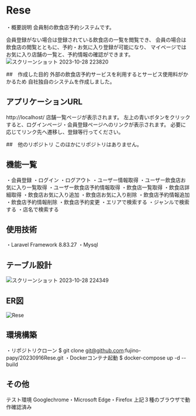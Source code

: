 # Rese
・概要説明
会員制の飲食店予約システムです。

会員登録がない場合は登録されている飲食店の一覧を閲覧でき、
会員の場合は飲食店の閲覧とともに、予約・お気に入り登録が可能になり、
マイページではお気に入り店舗の一覧と、予約情報の確認ができます。
![スクリーンショット 2023-10-28 223820](https://github.com/fujino-papy/20230916Rese/assets/128576839/f37b3864-27ef-419d-902d-3a8f5ca52b6e)

##　作成した目的
外部の飲食店予約サービスを利用するとサービス使用料がかかるため
自社独自のシステムを作成しました。

## アプリケーションURL
http://localhost/
店舗一覧ページが表示されます。
左上の青いボタンをクリックすると、ログインページ・会員登録ページへのリンクが表示されます。
必要に応じてリンク先へ遷移し、登録等行ってください。

##　他のリポジトリ
このほかにリポジトリはありません。

## 機能一覧
・会員登録
・ログイン
・ログアウト
・ユーザー情報取得
・ユーザー飲食店お気に入り一覧取得
・ユーザー飲食店予約情報取得
・飲食店一覧取得
・飲食店詳細取得
・飲食店お気に入り追加
・飲食店お気に入り削除
・飲食店予約情報追加
・飲食店予約情報削除
・飲食店予約変更
・エリアで検索する
・ジャンルで検索する
・店名で検索する

## 使用技術
・Laravel Framework 8.83.27
・Mysql

## テーブル設計
![スクリーンショット 2023-10-28 224349](https://github.com/fujino-papy/20230916Rese/assets/128576839/e9d6d49d-67de-4c2f-ad3f-9755ab24f327)


## ER図
![Rese](https://github.com/fujino-papy/20230916Rese/assets/128576839/b18ec7b1-215c-4749-800b-6252fb0417b6)


## 環境構築
・リポジトリクローン
$ git clone git@github.com:fujino-papy/20230916Rese.git
・Dockerコンテナ起動
$ docker-compose up -d --build

## その他
テスト環境
Googlechrome・Microsoft Edge・Firefox
上記３種のブラウザで動作確認済み

